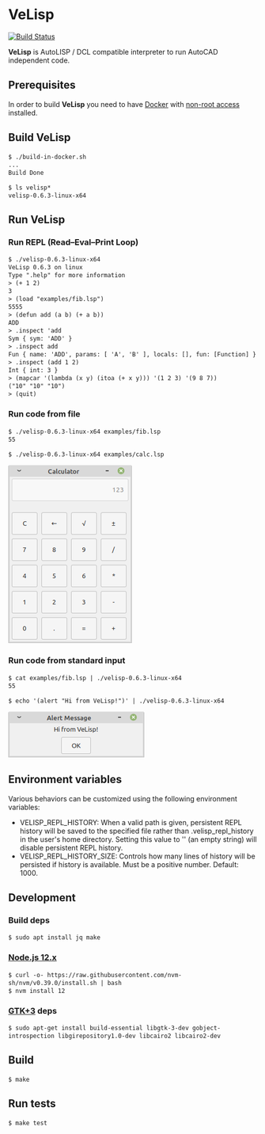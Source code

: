 # VeLisp

[![Build Status](https://travis-ci.com/ten0s/velisp.svg?branch=master)](https://travis-ci.com/ten0s/velisp)

**VeLisp** is AutoLISP / DCL compatible interpreter to run AutoCAD independent code.

## Prerequisites

In order to build **VeLisp** you need to have
[Docker](https://docs.docker.com/installation/#installation) with [non-root access](https://docs.docker.com/engine/installation/linux/linux-postinstall/)
installed.

## Build **VeLisp**

```
$ ./build-in-docker.sh
...
Build Done
```

```
$ ls velisp*
velisp-0.6.3-linux-x64
```

## Run **VeLisp**

### Run REPL (Read–Eval–Print Loop)

```
$ ./velisp-0.6.3-linux-x64
VeLisp 0.6.3 on linux
Type ".help" for more information
> (+ 1 2)
3
> (load "examples/fib.lsp")
5555
> (defun add (a b) (+ a b))
ADD
> .inspect 'add
Sym { sym: 'ADD' }
> .inspect add
Fun { name: 'ADD', params: [ 'A', 'B' ], locals: [], fun: [Function] }
> .inspect (add 1 2)
Int { int: 3 }
> (mapcar '(lambda (x y) (itoa (+ x y))) '(1 2 3) '(9 8 7))
("10" "10" "10")
> (quit)
```

### Run code from file

```
$ ./velisp-0.6.3-linux-x64 examples/fib.lsp
55
```

```
$ ./velisp-0.6.3-linux-x64 examples/calc.lsp
```

![App Calc Image](/images/app-calc.png)

### Run code from standard input

```
$ cat examples/fib.lsp | ./velisp-0.6.3-linux-x64
55
```

```
$ echo '(alert "Hi from VeLisp!")' | ./velisp-0.6.3-linux-x64
```

![Alert Hello Image](/images/alert-hello.png)


## Environment variables

Various behaviors can be customized using the following environment variables:

* VELISP_REPL_HISTORY: When a valid path is given, persistent REPL history will be
saved to the specified file rather than .velisp_repl_history in the user's home
directory. Setting this value to '' (an empty string) will disable persistent
REPL history.
* VELISP_REPL_HISTORY_SIZE: Controls how many lines of history will be persisted
if history is available. Must be a positive number. Default: 1000.

## Development

### Build deps

```
$ sudo apt install jq make
```

### [Node.js 12.x](https://nodejs.org/dist/latest-v12.x/)

```
$ curl -o- https://raw.githubusercontent.com/nvm-sh/nvm/v0.39.0/install.sh | bash
$ nvm install 12
```

### [GTK+3](https://www.gtk.org/) deps

```
$ sudo apt-get install build-essential libgtk-3-dev gobject-introspection libgirepository1.0-dev libcairo2 libcairo2-dev
```

## Build

```
$ make
```

## Run tests

```
$ make test
```
